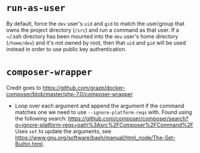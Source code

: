 # `run-as-user`

By default, force the `dev` user's `uid` and `gid` to match the user/group that owns the project directory (`/src`) and run a command as that user. If a ~/.ssh directory has been mounted into the `dev` user's home directory (`/home/dev`) and it's not owned by root, then that `uid` and `gid` will be used instead in order to use public key authentication.

# `composer-wrapper`

Credit goes to https://github.com/graze/docker-composer/blob/master/php-7.0/composer-wrapper

* Loop over each argument and append the argument if the command matches one we need to use `--ignore-platform-reqs` with. Found using the following search: https://github.com/composer/composer/search?q=ignore-platform-reqs+path%3Asrc%2FComposer%2FCommand%2F Uses `set` to update the arguments, see https://www.gnu.org/software/bash/manual/html_node/The-Set-Builtin.html.
